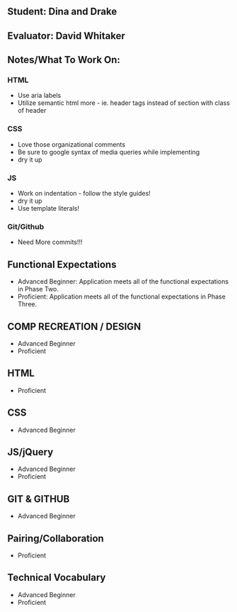 ## Student: Dina and Drake
## Evaluator: David Whitaker
## Notes/What To Work On:

### HTML
* Use aria labels
* Utilize semantic html more - ie. header tags instead of section with class of header

### CSS
* Love those organizational comments
* Be sure to google syntax of media queries while implementing
* dry it up

### JS
* Work on indentation - follow the style guides!
* dry it up
* Use template literals!

### Git/Github
* Need More commits!!!

## Functional Expectations

* Advanced Beginner: Application meets all of the functional expectations in Phase Two.
* Proficient: Application meets all of the functional expectations in Phase Three.

## COMP RECREATION / DESIGN

* Advanced Beginner  
* Proficient  

## HTML

* Proficient  

## CSS

* Advanced Beginner  

## JS/jQuery

* Advanced Beginner  
* Proficient  

## GIT & GITHUB

* Advanced Beginner  

## Pairing/Collaboration

* Proficient  

## Technical Vocabulary

* Advanced Beginner
* Proficient

